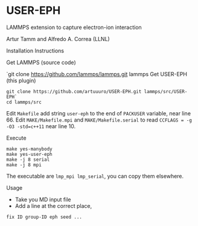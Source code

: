 # USER-EPH
LAMMPS extension to capture electron-ion interaction

Artur Tamm and Alfredo A. Correa (LLNL)

Installation Instructions

Get LAMMPS (source code)

`git clone https://github.com/lammps/lammps.git lammps
Get USER-EPH (this plugin)

```
git clone https://github.com/artuuuro/USER-EPH.git lammps/src/USER-EPH`
cd lammps/src
```

Edit `Makefile` add string ` user-eph ` to the end of `PACKUSER` variable, near line 66.
Edit `MAKE/Makefile.mpi` and `MAKE/Makefile.serial` to read `CCFLAGS = -g -O3 -std=c++11` near line 10.

Execute
```
make yes-manybody
make yes-user-eph
make -j 8 serial
make -j 8 mpi
```

The executable are `lmp_mpi lmp_serial`, you can copy them elsewhere.

Usage

* Take you MD input file
* Add a line at the correct place, 

```
fix ID group-ID eph seed ...
```
